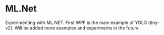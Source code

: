 # ML.Net
Experimenting with ML.NET. 
First WPF is the main example of YOLO (tiny-v2). Will be added more examples and experiments in the future
